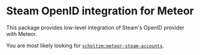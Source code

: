 # Steam OpenID integration for Meteor

This package provides low-level integration of Steam's OpenID provider with Meteor.

You are most likely looking for [`scholtzm:meteor-steam-accounts`](https://github.com/scholtzm/meteor-steam-accounts).
